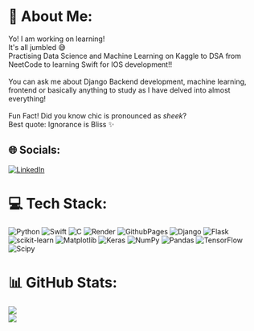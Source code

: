 # 💫 About Me:
Yo! I am working on learning!<br>It's all jumbled 😅<br>Practising Data Science and Machine Learning on Kaggle to DSA from NeetCode to learning Swift for IOS development!!<br><br>You can ask me about Django Backend development, machine learning, frontend or basically anything to study as I have delved into almost everything!<br><br>Fun Fact! Did you know chic is pronounced as *sheek*? <br>Best quote: Ignorance is Bliss ✨


## 🌐 Socials:
[![LinkedIn](https://img.shields.io/badge/LinkedIn-%230077B5.svg?logo=linkedin&logoColor=white)](https://linkedin.com/in/Abhivyakt_Bhati) 



# 💻 Tech Stack:
![Python](https://img.shields.io/badge/python-3670A0?style=plastic&logo=python&logoColor=ffdd54) ![Swift](https://img.shields.io/badge/swift-F54A2A?style=plastic&logo=swift&logoColor=white) ![C](https://img.shields.io/badge/c-%2300599C.svg?style=plastic&logo=c&logoColor=white) ![Render](https://img.shields.io/badge/Render-%46E3B7.svg?style=plastic&logo=render&logoColor=white) ![GithubPages](https://img.shields.io/badge/github%20pages-121013?style=plastic&logo=github&logoColor=white) ![Django](https://img.shields.io/badge/django-%23092E20.svg?style=plastic&logo=django&logoColor=white) ![Flask](https://img.shields.io/badge/flask-%23000.svg?style=plastic&logo=flask&logoColor=white) ![scikit-learn](https://img.shields.io/badge/scikit--learn-%23F7931E.svg?style=plastic&logo=scikit-learn&logoColor=white) ![Matplotlib](https://img.shields.io/badge/Matplotlib-%23ffffff.svg?style=plastic&logo=Matplotlib&logoColor=black) ![Keras](https://img.shields.io/badge/Keras-%23D00000.svg?style=plastic&logo=Keras&logoColor=white) ![NumPy](https://img.shields.io/badge/numpy-%23013243.svg?style=plastic&logo=numpy&logoColor=white) ![Pandas](https://img.shields.io/badge/pandas-%23150458.svg?style=plastic&logo=pandas&logoColor=white) ![TensorFlow](https://img.shields.io/badge/TensorFlow-%23FF6F00.svg?style=plastic&logo=TensorFlow&logoColor=white) ![Scipy](https://img.shields.io/badge/SciPy-%230C55A5.svg?style=plastic&logo=scipy&logoColor=%white)



# 📊 GitHub Stats:
![](https://github-readme-streak-stats.herokuapp.com/?user=ChicIceCream&theme=midnight-purple&hide_border=false)<br/>
![](https://github-readme-stats.vercel.app/api/top-langs/?username=ChicIceCream&theme=midnight-purple&hide_border=false&include_all_commits=true&count_private=true&layout=compact)



<!-- Proudly created with GPRM ( https://gprm.itsvg.in ) -->
